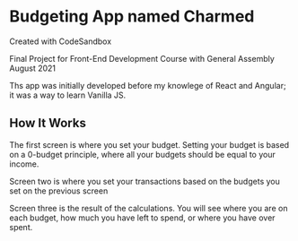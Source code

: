 # Budgeting App named Charmed
Created with CodeSandbox

Final Project for Front-End Development Course with General Assembly August 2021

Ths app was initially developed before my knowlege of React and Angular; it was a way to learn Vanilla JS.

## How It Works

The first screen is where you set your budget. Setting your budget is based on a 0-budget principle, where all your budgets should be equal to your income.

Screen two is where you set your transactions based on the budgets you set on the previous screen

Screen three is the result of the calculations. You will see where you are on each budget, how much you have left to spend, or where you have over spent.


